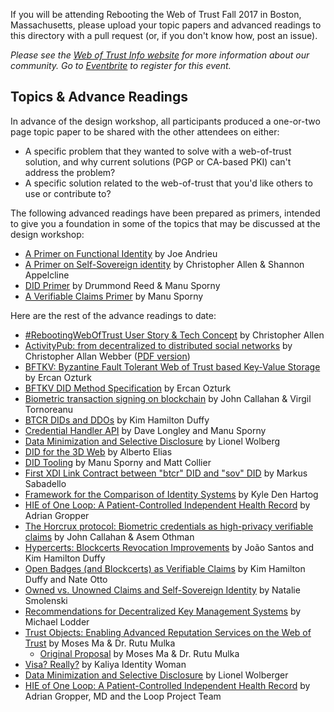 If you will be attending Rebooting the Web of Trust Fall 2017 in Boston, Massachusetts, please upload your topic papers and advanced readings to this directory with a pull request (or, if you don't know how, post an issue).

_Please see the [Web of Trust Info website](http://www.weboftrust.info/) for more information about our community. Go to [Eventbrite](https://www.eventbrite.com/e/rebootingweboftrust-design-workshop-v-fall-2017-in-boston-area-usa-tickets-34984665075) to register for this event._

##  Topics & Advance Readings

In advance of the design workshop, all participants produced a one-or-two page topic paper to be shared with the other attendees on either:

* A specific problem that they wanted to solve with a web-of-trust solution, and why current solutions (PGP or CA-based PKI) can't address the problem?
* A specific solution related to the web-of-trust that you'd like others to use or contribute to?

The following advanced readings have been prepared as primers, intended to give you a foundation in some of the topics that may be discussed at the design workshop:

* [A Primer on Functional Identity](functional-identity-primer.md) by Joe Andrieu
* [A Primer on Self-Sovereign identity](self-sovereign-identity-primer.md) by Christopher Allen & Shannon Appelcline
* [DID Primer](did-primer.md) by Drummond Reed & Manu Sporny
* [A Verifiable Claims Primer](verifiable-claims-primer.md) by Manu Sporny

Here are the rest of the advance readings to date:

* [#RebootingWebOfTrust User Story & Tech Concept](RWOT-User-Story.md) by Christopher Allen
* [ActivityPub: from decentralized to distributed social networks](activitypub-decentralized-distributed.md) by Christopher Allan Webber ([PDF version](https://gitlab.com/dustyweb/talks/blob/master/activitypub/rwot/even_more_distributed_activitypub.pdf))
* [BFTKV: Byzantine Fault Tolerant Web of Trust based Key-Value Storage](byzantine-fault-tolerant-web-of-trust-based-key-value-storage.md) by Ercan Ozturk
* [BFTKV DID Method Specification](BFTKV-DID-Method-Specification.pdf) by Ercan Ozturk
* [Biometric transaction signing on blockchain](Biometric-transaction-signing-on-blockchain.md) by John Callahan & Virgil Tornoreanu
* [BTCR DIDs and DDOs](btcr-dids-ddos.md) by Kim Hamilton Duffy
* [Credential Handler API](topics-and-advance-readings/credential-handler-api.md) by Dave Longley and Manu Sporny
* [Data Minimization and Selective Disclosure](Data-minimization-and-selective-disclosure.md) by Lionel Wolberg
* [DID for the 3D Web](did-3d-web.md) by Alberto Elias
* [DID Tooling](topics-and-advance-readings/did-tooling.md) by Manu Sporny and Matt Collier
* [First XDI Link Contract between "btcr" DID and "sov" DID](first-xdi-link-contract-between-btcr-did-and-sov-did.md) by Markus Sabadello
* [Framework for the Comparison of Identity Systems](Framework-for-Comparison-of-Identity-Systems.md) by Kyle Den Hartog
* [HIE of One Loop: A Patient-Controlled Independent Health Record](Loop-white-paper.pdf) by Adrian Gropper
* [The Horcrux protocol: Biometric credentials as high-privacy verifiable claims](Biometric-credentials-as-high-privacy-verifiable-claims.md) by John Callahan & Asem Othman
* [Hypercerts: Blockcerts Revocation Improvements](https://github.com/WebOfTrustInfo/rebooting-the-web-of-trust-fall2017/blob/master/topics-and-advance-readings/hypercerts-blockcerts_revocation.md) by João Santos and Kim Hamilton Duffy
* [Open Badges (and Blockcerts) as Verifiable Claims](open-badges-as-verifiable-claims.md) by Kim Hamilton Duffy and Nate Otto
* [Owned vs. Unowned Claims and Self-Sovereign Identity](owned-vs-unowned-claims-and-ssi.md) by Natalie Smolenski
* [Recommendations for Decentralized Key Management Systems](dkms-recommendations.md) by Michael Lodder
* [Trust Objects: Enabling Advanced Reputation Services on the Web of Trust](trust-objects-rough-draft.pdf) by Moses Ma & Dr. Rutu Mulka
   * [Original Proposal](trust-objects-proposal.md) by Moses Ma & Dr. Rutu Mulka
* [Visa? Really?](Visa-Really.md) by Kaliya Identity Woman
* [Data Minimization and Selective Disclosure](Data-minimization-and-selective-disclosure.md) by Lionel Wolberger
* [HIE of One Loop: A Patient-Controlled Independent Health Record](Loop-white-paper.pdf) by Adrian Gropper, MD and the Loop Project Team
